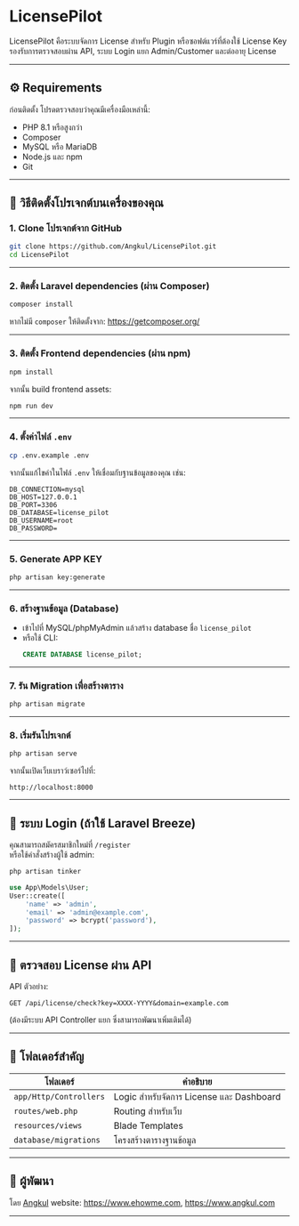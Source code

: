 # LicensePilot

LicensePilot คือระบบจัดการ License สำหรับ Plugin หรือซอฟต์แวร์ที่ต้องใช้ License Key  
รองรับการตรวจสอบผ่าน API, ระบบ Login แยก Admin/Customer และต่ออายุ License

---

## ⚙️ Requirements

ก่อนติดตั้ง โปรดตรวจสอบว่าคุณมีเครื่องมือเหล่านี้:

- PHP 8.1 หรือสูงกว่า
- Composer
- MySQL หรือ MariaDB
- Node.js และ npm
- Git

---

## 🚀 วิธีติดตั้งโปรเจกต์บนเครื่องของคุณ

### 1. Clone โปรเจกต์จาก GitHub

```bash
git clone https://github.com/Angkul/LicensePilot.git
cd LicensePilot
```

---

### 2. ติดตั้ง Laravel dependencies (ผ่าน Composer)

```bash
composer install
```

หากไม่มี `composer` ให้ติดตั้งจาก: https://getcomposer.org/

---

### 3. ติดตั้ง Frontend dependencies (ผ่าน npm)

```bash
npm install
```

จากนั้น build frontend assets:

```bash
npm run dev
```

---

### 4. ตั้งค่าไฟล์ `.env`

```bash
cp .env.example .env
```

จากนั้นแก้ไขค่าในไฟล์ `.env` ให้เชื่อมกับฐานข้อมูลของคุณ เช่น:

```
DB_CONNECTION=mysql
DB_HOST=127.0.0.1
DB_PORT=3306
DB_DATABASE=license_pilot
DB_USERNAME=root
DB_PASSWORD=
```

---

### 5. Generate APP KEY

```bash
php artisan key:generate
```

---

### 6. สร้างฐานข้อมูล (Database)

- เข้าไปที่ MySQL/phpMyAdmin แล้วสร้าง database ชื่อ `license_pilot`
- หรือใช้ CLI:
  ```sql
  CREATE DATABASE license_pilot;
  ```

---

### 7. รัน Migration เพื่อสร้างตาราง

```bash
php artisan migrate
```

---

### 8. เริ่มรันโปรเจกต์

```bash
php artisan serve
```

จากนั้นเปิดเว็บเบราว์เซอร์ไปที่:

```
http://localhost:8000
```

---

## 🔐 ระบบ Login (ถ้าใช้ Laravel Breeze)

คุณสามารถสมัครสมาชิกใหม่ที่ `/register`  
หรือใช้คำสั่งสร้างผู้ใช้ admin:

```bash
php artisan tinker
```

```php
use App\Models\User;
User::create([
    'name' => 'admin',
    'email' => 'admin@example.com',
    'password' => bcrypt('password'),
]);
```

---

## 🧪 ตรวจสอบ License ผ่าน API

API ตัวอย่าง:

```
GET /api/license/check?key=XXXX-YYYY&domain=example.com
```

(ต้องมีระบบ API Controller แยก ซึ่งสามารถพัฒนาเพิ่มเติมได้)

---

## 📁 โฟลเดอร์สำคัญ

| โฟลเดอร์ | คำอธิบาย |
|----------|-----------|
| `app/Http/Controllers` | Logic สำหรับจัดการ License และ Dashboard |
| `routes/web.php` | Routing สำหรับเว็บ |
| `resources/views` | Blade Templates |
| `database/migrations` | โครงสร้างตารางฐานข้อมูล |

---

## 📌 ผู้พัฒนา

โดย [Angkul](https://github.com/Angkul)
website: https://www.ehowme.com, https://www.angkul.com

---
